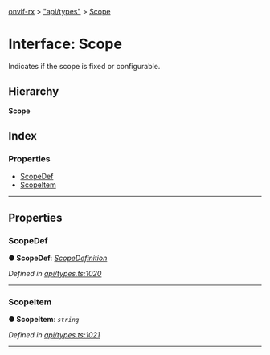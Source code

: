 [onvif-rx](../README.md) > ["api/types"](../modules/_api_types_.md) > [Scope](../interfaces/_api_types_.scope.md)

# Interface: Scope

Indicates if the scope is fixed or configurable.

## Hierarchy

**Scope**

## Index

### Properties

* [ScopeDef](_api_types_.scope.md#scopedef)
* [ScopeItem](_api_types_.scope.md#scopeitem)

---

## Properties

<a id="scopedef"></a>

###  ScopeDef

**● ScopeDef**: *[ScopeDefinition](../enums/_api_types_.scopedefinition.md)*

*Defined in [api/types.ts:1020](https://github.com/patrickmichalina/onvif-rx/blob/3ab1739/src/api/types.ts#L1020)*

___
<a id="scopeitem"></a>

###  ScopeItem

**● ScopeItem**: *`string`*

*Defined in [api/types.ts:1021](https://github.com/patrickmichalina/onvif-rx/blob/3ab1739/src/api/types.ts#L1021)*

___

